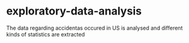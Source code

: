 # exploratory-data-analysis
The data regarding accidentas occured in US is analysed and different kinds of statistics are extracted
